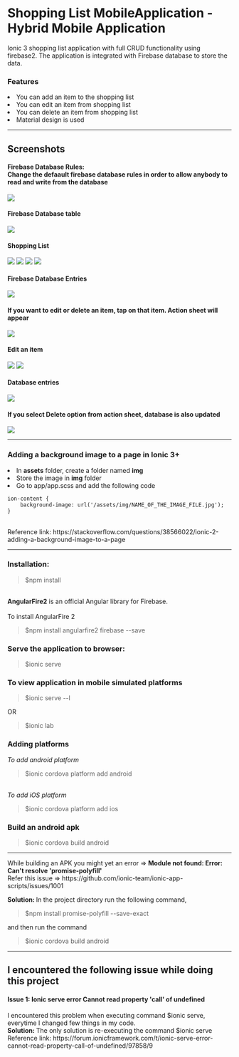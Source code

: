 # Shopping List MobileApplication - Hybrid Mobile Application
Ionic 3 shopping list application with full CRUD functionality using firebase2. The application is integrated with Firebase database to store the data.<br>

<h3>Features</h3>
<li>You can add an item to the shopping list </li>
<li>You can edit an item from shopping list</li>
<li>You can delete an item from shopping list</li>
<li>Material design is used</li>

<hr>
<h2>Screenshots</h2>
<h4>Firebase Database Rules: <br>Change the defaault firebase database rules in order to allow anybody to read and write from the database</h4>
<img src="https://github.com/patilankita79/ShoppingListMobileApplication/blob/master/Screenshots/12_FirebaseDBRules.png" />
<h4>Firebase Database table</h4>
<img src="https://github.com/patilankita79/ShoppingListMobileApplication/blob/master/Screenshots/5_FirebaseDatabase.png" />
<h4>Shopping List</h4>
<img src="https://github.com/patilankita79/ShoppingListMobileApplication/blob/master/Screenshots/1_ShoppingList.png" />
<img src="https://github.com/patilankita79/ShoppingListMobileApplication/blob/master/Screenshots/2_AddItem.png" />
<img src="https://github.com/patilankita79/ShoppingListMobileApplication/blob/master/Screenshots/3_AddItem.png" />
<img src="https://github.com/patilankita79/ShoppingListMobileApplication/blob/master/Screenshots/4_ItemAdded.png" />
<h4>Firebase Database Entries</h4>
<img src="https://github.com/patilankita79/ShoppingListMobileApplication/blob/master/Screenshots/6_ItemAddedFirebase.png" />
<h4>If you want to edit or delete an item, tap on that item. Action sheet will appear</h4>
<img src="https://github.com/patilankita79/ShoppingListMobileApplication/blob/master/Screenshots/7_ActionList.png" />
<h4>Edit an item</h4>
<img src="https://github.com/patilankita79/ShoppingListMobileApplication/blob/master/Screenshots/8_EditItem.png" />
<img src="https://github.com/patilankita79/ShoppingListMobileApplication/blob/master/Screenshots/9_ItemEdited.png" />
<h4>Database entries</h4>
<img src="https://github.com/patilankita79/ShoppingListMobileApplication/blob/master/Screenshots/10_DbAfterEdit.png" />
<h4>If you select Delete option from action sheet, database is also updated</h4>
<img src="https://github.com/patilankita79/ShoppingListMobileApplication/blob/master/Screenshots/11_ItemDeleted.png" />

<hr>
<h3>Adding a background image to a page in Ionic 3+ </h3>
<li>In <strong>assets</strong> folder, create a folder named <strong>img</strong></li>
<li>Store the image in <strong>img</strong> folder</li>
<li>Go to app/app.scss and add the following code</li>

```
ion-content {
    background-image: url('/assets/img/NAME_OF_THE_IMAGE_FILE.jpg');
}
```

<br>
Reference link: https://stackoverflow.com/questions/38566022/ionic-2-adding-a-background-image-to-a-page
<hr>

<h3>Installation: </h3>
<blockquote>$npm install</blockquote>
<br>
<b>AngularFire2</b> is an official Angular library for Firebase. <br/><br/>
To install AngularFire 2
<blockquote>$npm install angularfire2 firebase --save</blockquote>

<h3>Serve the application to browser: </h3>
<blockquote>$ionic serve</blockquote>


<h3>To view application in mobile simulated platforms</h3>
<blockquote>$ionic serve --l</blockquote>
OR
<blockquote>$ionic lab</blockquote>

<h3>Adding platforms </h3>

<i>To add android platform</i><br/>
<blockquote>$ionic cordova platform add android</blockquote>
<br/>
<i>To add iOS platform</i><br/>
<blockquote>$ionic cordova platform add ios</blockquote>
<h3>Build an android apk</h3>
<blockquote>$ionic cordova build android</blockquote>
<hr> 
While building an APK you might yet an error => <strong>Module not found: Error: Can't resolve 'promise-polyfill' </strong><br>
Refer this issue => https://github.com/ionic-team/ionic-app-scripts/issues/1001

<b>Solution: </b>
In the project directory run the following command,
<blockquote>$npm install promise-polyfill --save-exact</blockquote>

and then run the command
<blockquote>$ionic cordova build android</blockquote>

<hr>
<h2>I encountered the following issue while doing this project </h2>
<h4>Issue 1: Ionic serve error Cannot read property 'call' of undefined</h4>
I encountered this problem when executing command $ionic serve, everytime I changed few things in my code.<br>
<strong>Solution: </strong> The only solution is re-executing the command $ionic serve <br>
Reference link: https://forum.ionicframework.com/t/ionic-serve-error-cannot-read-property-call-of-undefined/97858/9
<br>







